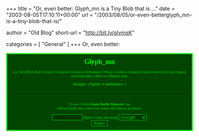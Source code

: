 +++
title = "Or, even better: Glyph_mn is a Tiny Blob that is …"
date = "2003-08-05T17:10:11+00:00"
url = "/2003/08/05/or-even-betterglyph_mn-is-a-tiny-blob-that-is/"

author = "Old Blog"
short-url = "http://bit.ly/gIvmsK"

categories = [
"General"
]
+++
Or, even better:&#xD;<br /><form ACTION=http://thesurrealist.co.uk/monster.cgi METHOD=GET><table ALIGN=CENTER><tr><td STYLE="border:solid #00dd00; background-color:#004400; padding:10px; text-align:center; color:#00dd00; font:x-small verdana;"><font SIZE=+1 COLOR=#00ff00><b>Glyph_mn</b></font><br /><br /> is a Tiny Blob that is Easily Confused, swallows Aeroplanes Whole, carries a Samurai Sword, moves at Great Speed, and looks like a Man in a Rubber Suit.<br /><br /><font COLOR=#00ff00 SIZE=-2>Strength: 1 Agility: 6 Intelligence: 1</font><br /><br /><hr SIZE=1 COLOR=#007700/><br /><input TYPE=hidden VALUE="Glyph_mn" SIZE=10/><font SIZE=-2>To see if your <b>Giant Battle Monster</b> can<br />defeat Glyph_mn, enter your name and choose an attack:<br /></font><br /><input TYPE=hidden NAME=def VALUE="Glyph_mn"/><input TYPE=text NAME=att SIZE=10 STYLE="font: Arial; font-size: 8pt; color:#00DD00; border-width:1; border-color:#00DD00; border-style:solid; background-color:#003300;"/> fights Glyph_mn using <select NAME=a STYLE="font:Arial; font-size: 8pt; color:#00DD00; border-width:1; border-color:#00DD00; border-style:solid; background-color:#003300;"><option VALUE="S"> Strength</option><option VALUE="A"> Agility</option><option VALUE="I"> Intelligence</option></select><br /><input TYPE=submit VALUE="Battle!" STYLE="font: Arial; font-size: 8pt; color:#00DD00; border-width:1; border-color:#00DD00; border-style:solid; background-color:#003300;"/></td></tr></table></form>